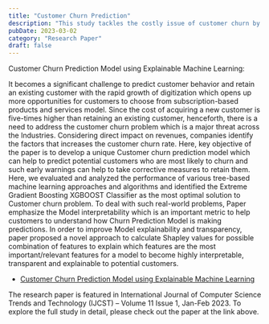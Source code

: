 ```yaml
---
title: "Customer Churn Prediction"
description: "This study tackles the costly issue of customer churn by building a predictive model that flags subscribers most likely to leave. After comparing several tree‑based algorithms, XGBoost delivered the best accuracy, and the paper introduces a Shapley‑value approach to clearly show which features drive each prediction—making the model both effective and transparent for business teams."
pubDate: 2023-03-02
category: "Research Paper"
draft: false
---
```


Customer Churn Prediction Model using Explainable Machine Learning:

It becomes a significant challenge to predict customer behavior and retain an existing customer with the rapid growth of digitization which opens up more opportunities for customers to choose from subscription-based products and services model. Since the cost of acquiring a new customer is five-times higher than retaining an existing customer, henceforth, there is a need to address the customer churn problem which is a major threat across the Industries. Considering direct impact on revenues, companies identify the factors that increases the customer churn rate. Here, key objective of the paper is to develop a unique Customer churn prediction model which can help to predict potential customers who are most likely to churn and such early warnings can help to take corrective measures to retain them. Here, we evaluated and analyzed the performance of various tree-based machine learning approaches and algorithms and identified the Extreme Gradient Boosting XGBOOST Classifier as the most optimal solution to Customer churn problem. To deal with such real-world problems, Paper emphasize the Model interpretability which is an important metric to help customers to understand how Churn Prediction Model is making predictions. In order to improve Model explainability and transparency, paper proposed a novel approach to calculate Shapley values for possible combination of features to explain which features are the most important/relevant features for a model to become highly interpretable, transparent and explainable to potential customers. 

- [Customer Churn Prediction Model using Explainable Machine Learning](https://arxiv.org/abs/2303.00960)

The research paper is featured in International Journal of Computer Science Trends and Technology (IJCST) – Volume 11 Issue 1, Jan-Feb 2023. To explore the full study in detail, please check out the paper at the link above.
